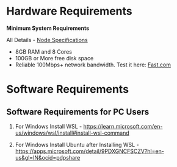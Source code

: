 # Hardware Requirements 

**Minimum System Requirements**

All Details - [Node Specifications](Node-Specs.md)

- 8GB RAM and 8 Cores
- 100GB or More free disk space
- Reliable 100Mbps+ network bandwidth. Test it here: [Fast.com](https://fast.com/)


# Software Requirements

## Software Requirements for PC Users

1. For Windows Install WSL - https://learn.microsoft.com/en-us/windows/wsl/install#install-wsl-command

2. For Windows Install Ubuntu after Installing WSL - https://apps.microsoft.com/detail/9PDXGNCFSCZV?hl=en-us&gl=IN&ocid=pdpshare
